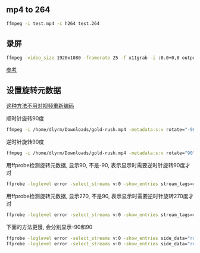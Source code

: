 ## mp4 to 264

```bash
ffmpeg -i test.mp4 -c h264 test.264
```
## 录屏

```bash
ffmpeg -video_size 1920x1080 -framerate 25 -f x11grab -i :0.0+0,0 output.mp4
```

[参考](https://trac.ffmpeg.org/wiki/Capture/Desktop)

## 设置旋转元数据

[这种方法不用对视频重新编码](https://creatomate.com/blog/how-to-rotate-videos-using-ffmpeg)

顺时针旋转90度
```bash
ffmpeg -i /home/dlyrm/Downloads/gold-rush.mp4 -metadata:s:v rotate="-90" -codec copy /home/dlyrm/Downloads/gold-rush_clockwise.mp4
```

逆时针旋转90度
```bash
ffmpeg -i /home/dlyrm/Downloads/gold-rush.mp4 -metadata:s:v rotate="90" -codec copy /home/dlyrm/Downloads/gold-rush_counterclockwise.mp4
```

用ffprobe检测旋转元数据, 显示90, 不是-90, 表示显示时需要逆时针旋转90度才对
```bash
ffprobe -loglevel error -select_streams v:0 -show_entries stream_tags=rotate -of default=nw=1:nk=1 -i /home/dlyrm/Downloads/gold-rush_clockwise.mp4
```

用ffprobe检测旋转元数据, 显示270, 不是90, 表示显示时需要逆时针旋转270度才对
```bash
ffprobe -loglevel error -select_streams v:0 -show_entries stream_tags=rotate -of default=nw=1:nk=1 -i /home/dlyrm/Downloads/gold-rush_counterclockwise.mp4
```

下面的方法更慢, 会分别显示-90和90
```bash
ffprobe -loglevel error -select_streams v:0 -show_entries side_data="rotation" -of default=nw=1:nk=1 -i /home/dlyrm/Downloads/gold-rush_clockwise.mp4
ffprobe -loglevel error -select_streams v:0 -show_entries side_data="rotation" -of default=nw=1:nk=1 -i /home/dlyrm/Downloads/gold-rush_counterclockwise.mp4
```
